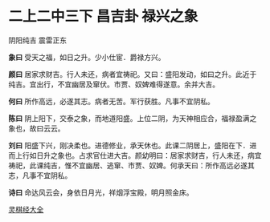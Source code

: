 # 二上二中三下 昌吉卦 禄兴之象

阴阳纯吉 震雷正东

**象曰** 受天之福，如日之升。少小仕宦．爵禄方兴。

**颜曰** 居家求财吉。行人未还，病者宜祷祀。又曰：盛阳发动，如曰之升。此近于纯吉。宜出行，不宜幽居及窜伏。市贾、奴婢难得遂意。余并大吉。

**何曰** 所作高远，必遂其志。病者无苦。军行获胜。凡事不宜阴私。

**陈曰** 阴上阳下，交泰之象，而地道阳盛。上位二阴，为天神相应合，福禄盈满之象也，故曰云云。

**刘曰** 阳盛下兴，刚决柔也。进德修业，承天休也。此课二阴居上，盛阳在下．进而上行如日升之象也。占求官仕进大吉。颜幼明曰：居家求财吉，行人未还，病宜祷祀，此课纯吉，惟不宜幽居、逃窜、市贾、奴婢。何承天曰：所作高远必遂其志，凡事不宜阴私。

**诗曰** 命达风云会，身依日月光，祥烟浮宝殿，明月照金床。

[灵棋经大全](README.md)
